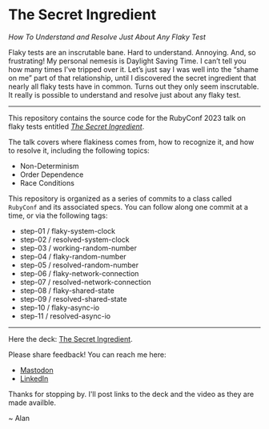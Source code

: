 # The Secret Ingredient

*How To Understand and Resolve Just About Any Flaky Test*

Flaky tests are an inscrutable bane. Hard to understand. Annoying. And, so frustrating! My personal nemesis is Daylight Saving Time. I can’t tell you how many times I’ve tripped over it. Let’s just say I was well into the “shame on me” part of that relationship, until I discovered the secret ingredient that nearly all flaky tests have in common. Turns out they only seem inscrutable. It really is possible to understand and resolve just about any flaky test.

---

This repository contains the source code for the RubyConf 2023 talk on flaky tests entitled [*The Secret Ingredient*](https://rubyconf-2023.sessionize.com/session/527141).

The talk covers where flakiness comes from, how to recognize it, and how to resolve it, including the following topics:

* Non-Determinism
* Order Dependence
* Race Conditions

This repository is organized as a series of commits to a class called `RubyConf` and its associated specs. You can follow along one commit at a time, or via the following tags:

* step-01 / flaky-system-clock
* step-02 / resolved-system-clock
* step-03 / working-random-number
* step-04 / flaky-random-number
* step-05 / resolved-random-number
* step-06 / flaky-network-connection
* step-07 / resolved-network-connection
* step-08 / flaky-shared-state
* step-09 / resolved-shared-state
* step-10 / flaky-async-io
* step-11 / resolved-async-io

---

Here the deck: [The Secret Ingredient](https://speakerdeck.com/aridlehoover/the-secret-ingredient-how-to-understand-and-resolve-just-about-any-flaky-test).

Please share feedback! You can reach me here:
* [Mastodon](https://ruby.social/@alan)
* [LinkedIn](https://linkedin.com/in/aridlehoover)

Thanks for stopping by. I'll post links to the deck and the video as they are made availble.

 ~ Alan
